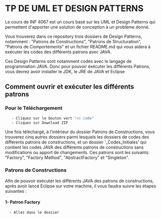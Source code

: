 # TP DE UML ET DESIGN PATTERNS

Le cours de INF 4067 est un cours basé sur les UML et Design Patterns qui permettent d'apporter une solution de conception à un problème donné.

Vous trouverez dans ce repository trois dossiers de Design Patterns, notamment : "Patrons de Constructions", "Patrons de Structuration", "Patrons de Comportements" et un fichier README.md qui vous aidera à exécuter les codes des différents patrons avec JAVA.

Ces Design Patterns sont notamment codés avec le langage de programmation JAVA. Donc pour pouvoir éxécuter les différents Patrons, vous devrez avoir installer le JDK, le JRE de JAVA et Eclipse


## Comment ouvrir et exécuter les différents patrons

### Pour le Téléchargement

```bash
   - Cliquez sur le bouton vert "<> code"
   - Cliquez sur Download ZIP
```
Une fois téléchargé, à l'intérieur du dossier Patrons de Constructions, vous trouverez cinq autres dossiers parmi lesquels les dossiers de codes des différents patrons de constructions, et un dossier '_Codes_Initiales' qui contient les codes JAVA des différents patrons de constructions sans modifications ou apport de changements. Ces patrons sont les suivants: "Factory", "Factory Method", "AbstractFactory" et "Singleton".

### Patrons de Constructions

Afin de pouvoir exécuter les différents JAVA des patrons de constructions, après avoir lancé Eclipse sur votre machine, il vous faudra suivre les étapes suivantes :

#### 1- Patron Factory

```bash
  - Allez dans le dossier 
```



